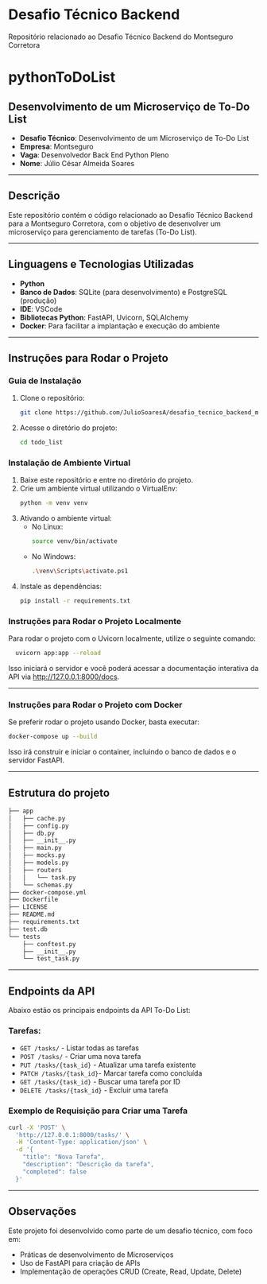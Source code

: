 # Desafio Técnico Backend
Repositório relacionado ao Desafio Técnico Backend do Montseguro Corretora

# pythonToDoList

## Desenvolvimento de um Microserviço de To-Do List

- **Desafio Técnico**: Desenvolvimento de um Microserviço de To-Do List
- **Empresa**: Montseguro
- **Vaga**: Desenvolvedor Back End Python Pleno
- **Nome**: Júlio César Almeida Soares

---

## Descrição

Este repositório contém o código relacionado ao Desafio Técnico Backend para a Montseguro Corretora, com o objetivo de desenvolver um microserviço para gerenciamento de tarefas (To-Do List).

---

## Linguagens e Tecnologias Utilizadas

- **Python**
- **Banco de Dados**: SQLite (para desenvolvimento) e PostgreSQL (produção)
- **IDE**: VSCode
- **Bibliotecas Python**: FastAPI, Uvicorn, SQLAlchemy
- **Docker**: Para facilitar a implantação e execução do ambiente

---

## Instruções para Rodar o Projeto

### Guia de Instalação

1. Clone o repositório:
   ```bash
   git clone https://github.com/JulioSoaresA/desafio_tecnico_backend_montseguro.git
2. Acesse o diretório do projeto:
   ```bash
   cd todo_list

### Instalação de Ambiente Virtual
  1. Baixe este repositório e entre no diretório do projeto.
  2. Crie um ambiente virtual utilizando o VirtualEnv:
     ```bash
     python -m venv venv
  3. Ativando o ambiente virtual:
     - No Linux:
       ```bash
       source venv/bin/activate

      - No Windows:
        ```bash
        .\venv\Scripts\activate.ps1
  4. Instale as dependências:
     ```bash
     pip install -r requirements.txt
     ```

  ### Instruções para Rodar o Projeto Localmente
  Para rodar o projeto com o Uvicorn localmente, utilize o seguinte comando:
  ```bash
    uvicorn app:app --reload
  ```
  Isso iniciará o servidor e você poderá acessar a documentação interativa da API via http://127.0.0.1:8000/docs.

  ---

  ### Instruções para Rodar o Projeto com Docker
  Se preferir rodar o projeto usando Docker, basta executar:
  ```bash
  docker-compose up --build
  ```
  Isso irá construir e iniciar o container, incluindo o banco de dados e o servidor FastAPI.

  ---

## Estrutura do projeto
```bash
├── app
│   ├── cache.py
│   ├── config.py
│   ├── db.py
│   ├── __init__.py
│   ├── main.py
│   ├── mocks.py
│   ├── models.py
│   ├── routers
│   │   └── task.py
│   └── schemas.py
├── docker-compose.yml
├── Dockerfile
├── LICENSE
├── README.md
├── requirements.txt
├── test.db
└── tests
    ├── conftest.py
    ├── __init__.py
    └── test_task.py
```

---

## Endpoints da API
Abaixo estão os principais endpoints da API To-Do List:

### Tarefas:
- ```GET /tasks/``` - Listar todas as tarefas
- ```POST /tasks/``` - Criar uma nova tarefa
- ```PUT /tasks/{task_id}``` - Atualizar uma tarefa existente
- ```PATCH /tasks/{task_id}```- Marcar tarefa como concluída
- ```GET /tasks/{task_id}``` - Buscar uma tarefa por ID
- ```DELETE /tasks/{task_id}``` - Excluir uma tarefa

### Exemplo de Requisição para Criar uma Tarefa
```bash
curl -X 'POST' \
  'http://127.0.0.1:8000/tasks/' \
  -H 'Content-Type: application/json' \
  -d '{
    "title": "Nova Tarefa",
    "description": "Descrição da tarefa",
    "completed": false
  }'
```

---

## Observações
Este projeto foi desenvolvido como parte de um desafio técnico, com foco em:
  - Práticas de desenvolvimento de Microserviços
  - Uso de FastAPI para criação de APIs
  - Implementação de operações CRUD (Create, Read, Update, Delete)
